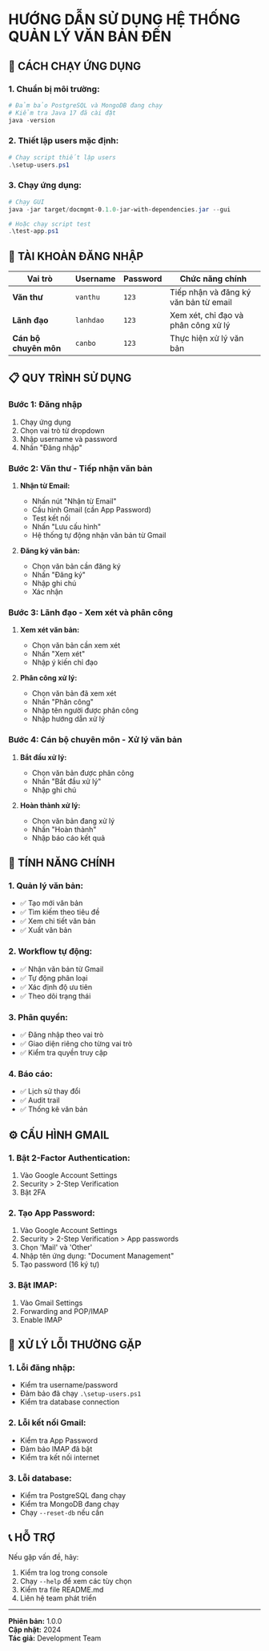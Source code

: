 # HƯỚNG DẪN SỬ DỤNG HỆ THỐNG QUẢN LÝ VĂN BẢN ĐẾN

## 🚀 **CÁCH CHẠY ỨNG DỤNG**

### 1. **Chuẩn bị môi trường:**
```powershell
# Đảm bảo PostgreSQL và MongoDB đang chạy
# Kiểm tra Java 17 đã cài đặt
java -version
```

### 2. **Thiết lập users mặc định:**
```powershell
# Chạy script thiết lập users
.\setup-users.ps1
```

### 3. **Chạy ứng dụng:**
```powershell
# Chạy GUI
java -jar target/docmgmt-0.1.0-jar-with-dependencies.jar --gui

# Hoặc chạy script test
.\test-app.ps1
```

## 👥 **TÀI KHOẢN ĐĂNG NHẬP**

| Vai trò | Username | Password | Chức năng chính |
|---------|----------|----------|-----------------|
| **Văn thư** | `vanthu` | `123` | Tiếp nhận và đăng ký văn bản từ email |
| **Lãnh đạo** | `lanhdao` | `123` | Xem xét, chỉ đạo và phân công xử lý |
| **Cán bộ chuyên môn** | `canbo` | `123` | Thực hiện xử lý văn bản |

## 📋 **QUY TRÌNH SỬ DỤNG**

### **Bước 1: Đăng nhập**
1. Chạy ứng dụng
2. Chọn vai trò từ dropdown
3. Nhập username và password
4. Nhấn "Đăng nhập"

### **Bước 2: Văn thư - Tiếp nhận văn bản**
1. **Nhận từ Email:**
   - Nhấn nút "Nhận từ Email"
   - Cấu hình Gmail (cần App Password)
   - Test kết nối
   - Nhấn "Lưu cấu hình"
   - Hệ thống tự động nhận văn bản từ Gmail

2. **Đăng ký văn bản:**
   - Chọn văn bản cần đăng ký
   - Nhấn "Đăng ký"
   - Nhập ghi chú
   - Xác nhận

### **Bước 3: Lãnh đạo - Xem xét và phân công**
1. **Xem xét văn bản:**
   - Chọn văn bản cần xem xét
   - Nhấn "Xem xét"
   - Nhập ý kiến chỉ đạo

2. **Phân công xử lý:**
   - Chọn văn bản đã xem xét
   - Nhấn "Phân công"
   - Nhập tên người được phân công
   - Nhập hướng dẫn xử lý

### **Bước 4: Cán bộ chuyên môn - Xử lý văn bản**
1. **Bắt đầu xử lý:**
   - Chọn văn bản được phân công
   - Nhấn "Bắt đầu xử lý"
   - Nhập ghi chú

2. **Hoàn thành xử lý:**
   - Chọn văn bản đang xử lý
   - Nhấn "Hoàn thành"
   - Nhập báo cáo kết quả

## 🔧 **TÍNH NĂNG CHÍNH**

### **1. Quản lý văn bản:**
- ✅ Tạo mới văn bản
- ✅ Tìm kiếm theo tiêu đề
- ✅ Xem chi tiết văn bản
- ✅ Xuất văn bản

### **2. Workflow tự động:**
- ✅ Nhận văn bản từ Gmail
- ✅ Tự động phân loại
- ✅ Xác định độ ưu tiên
- ✅ Theo dõi trạng thái

### **3. Phân quyền:**
- ✅ Đăng nhập theo vai trò
- ✅ Giao diện riêng cho từng vai trò
- ✅ Kiểm tra quyền truy cập

### **4. Báo cáo:**
- ✅ Lịch sử thay đổi
- ✅ Audit trail
- ✅ Thống kê văn bản

## ⚙️ **CẤU HÌNH GMAIL**

### **1. Bật 2-Factor Authentication:**
1. Vào Google Account Settings
2. Security > 2-Step Verification
3. Bật 2FA

### **2. Tạo App Password:**
1. Vào Google Account Settings
2. Security > 2-Step Verification > App passwords
3. Chọn 'Mail' và 'Other'
4. Nhập tên ứng dụng: "Document Management"
5. Tạo password (16 ký tự)

### **3. Bật IMAP:**
1. Vào Gmail Settings
2. Forwarding and POP/IMAP
3. Enable IMAP

## 🐛 **XỬ LÝ LỖI THƯỜNG GẶP**

### **1. Lỗi đăng nhập:**
- Kiểm tra username/password
- Đảm bảo đã chạy `.\setup-users.ps1`
- Kiểm tra database connection

### **2. Lỗi kết nối Gmail:**
- Kiểm tra App Password
- Đảm bảo IMAP đã bật
- Kiểm tra kết nối internet

### **3. Lỗi database:**
- Kiểm tra PostgreSQL đang chạy
- Kiểm tra MongoDB đang chạy
- Chạy `--reset-db` nếu cần

## 📞 **HỖ TRỢ**

Nếu gặp vấn đề, hãy:
1. Kiểm tra log trong console
2. Chạy `--help` để xem các tùy chọn
3. Kiểm tra file README.md
4. Liên hệ team phát triển

---
**Phiên bản:** 1.0.0  
**Cập nhật:** 2024  
**Tác giả:** Development Team
